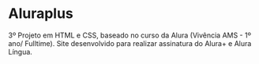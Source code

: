 # Aluraplus
3º Projeto em HTML e CSS, baseado no curso da Alura (Vivência AMS - 1º ano/ Fulltime). Site desenvolvido para realizar assinatura do Alura+ e Alura Língua.
